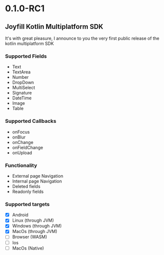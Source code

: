 # 0.1.0-RC1

## Joyfill Kotlin Multiplatform SDK

It's with great pleasure, I announce to you the very first public release of the 
kotlin multiplatform SDK

### Supported Fields
- Text
- TextArea
- Number
- DropDown
- MultiSelect
- Signature
- DateTime
- Image
- Table

### Supported Callbacks
- onFocus
- onBlur
- onChange
- onFieldChange
- onUpload

### Functionality
- External page Navigation
- Internal page Navigation
- Deleted fields
- Readonly fields

### Supported targets
- [x] Android
- [x] Linux (through JVM)
- [x] Windows (through JVM)
- [x] MacOs (through JVM)
- [ ] Browser (WASM)
- [ ] Ios
- [ ] MacOs (Native)
